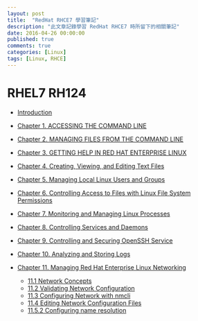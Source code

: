 ```yaml
---
layout: post
title:  "RedHat RHCE7 學習筆記"
description: "此文章記錄學習 RedHat RHCE7 時所留下的相關筆記"
date: 2016-04-26 00:00:00
published: true
comments: true
categories: [Linux]
tags: [Linux, RHCE]
---
```



RHEL7 RH124
===========

- [Introduction](https://github.com/godleon/godleon.github.io/blob/master/_posts/2016/2016-02-17-RHCE7-RH124-LearningNotes-CH01_03.md#intro)

- [Chapter 1. ACCESSING THE COMMAND LINE](https://github.com/godleon/godleon.github.io/blob/master/_posts/2016/2016-02-17-RHCE7-RH124-LearningNotes-CH01_03.md#ch1)

- [Chapter 2. MANAGING FILES FROM THE COMMAND LINE](https://github.com/godleon/godleon.github.io/blob/master/_posts/2016/2016-02-17-RHCE7-RH124-LearningNotes-CH01_03.md#ch2)

- [Chapter 3. GETTING HELP IN RED HAT ENTERPRISE LINUX](https://github.com/godleon/godleon.github.io/blob/master/_posts/2016/2016-02-17-RHCE7-RH124-LearningNotes-CH01_03.md#ch3)

- [Chapter 4. Creating, Viewing, and Editing Text Files](https://github.com/godleon/godleon.github.io/blob/master/_posts/2016/2016-04-03-RHCE7-RH124-LearningNotes-CH04_06.md#ch4)

- [Chapter 5. Managing Local Linux Users and Groups](https://github.com/godleon/godleon.github.io/blob/master/_posts/2016/2016-04-03-RHCE7-RH124-LearningNotes-CH04_06.md#ch5)

- [Chapter 6. Controlling Access to Files with Linux File System Permissions](https://github.com/godleon/godleon.github.io/blob/master/_posts/2016/2016-04-03-RHCE7-RH124-LearningNotes-CH04_06.md#ch6)

- [Chapter 7. Monitoring and Managing Linux Processes](https://github.com/godleon/godleon.github.io/blob/master/_posts/2016/2016-04-14-RHCE7-RH124-LearningNotes-CH07_MonitoringAndManagingLinuxProcesses.md)

- [Chapter 8. Controlling Services and Daemons](https://github.com/godleon/godleon.github.io/blob/master/_posts/2016/2016-04-19-RHCE7-RH124-LearningNotes-CH08_ControllingServicesAndDaemons.md)

- [Chapter 9. Controlling and Securing OpenSSH Service](https://github.com/godleon/godleon.github.io/blob/master/_posts/2016/2016-04-20-RHCE7-RH124-LearningNotes-CH09_ConfiguringAndSecuringOpenSSHService.md)

- [Chapter 10. Analyzing and Storing Logs](https://github.com/godleon/godleon.github.io/blob/master/_posts/2016/2016-04-25-RHCE7-RH124-LearningNotes-CH10_AnalyzingAndStoringLogs.md)

- [Chapter 11. Managing Red Hat Enterprise Linux Networking](https://github.com/godleon/godleon.github.io/blob/master/_posts/2016/2016-04-26-RHCE7-RH124-LearningNotes-CH11_ManagingRedHatEnterpriseLinuxNetworking.md)
  - [11.1 Network Concepts](https://github.com/godleon/godleon.github.io/blob/master/_posts/2016/2016-04-26-RHCE7-RH124-LearningNotes-CH11_ManagingRedHatEnterpriseLinuxNetworking.md#ch11.1)
  - [11.2 Validating Network Configuration](https://github.com/godleon/godleon.github.io/blob/master/_posts/2016/2016-04-26-RHCE7-RH124-LearningNotes-CH11_ManagingRedHatEnterpriseLinuxNetworking.md#ch11.2)
  - [11.3 Configuring Network with nmcli](https://github.com/godleon/godleon.github.io/blob/master/_posts/2016/2016-04-26-RHCE7-RH124-LearningNotes-CH11_ManagingRedHatEnterpriseLinuxNetworking.md#ch11.3)
  - [11.4 Editing Network Configuration Files](https://github.com/godleon/godleon.github.io/blob/master/_posts/2016/2016-04-26-RHCE7-RH124-LearningNotes-CH11_ManagingRedHatEnterpriseLinuxNetworking.md#ch11.4)
  - [11.5.2 Configuring name resolution](https://github.com/godleon/godleon.github.io/blob/master/_posts/2016/2016-04-26-RHCE7-RH124-LearningNotes-CH11_ManagingRedHatEnterpriseLinuxNetworking.md#ch11.5)
